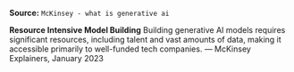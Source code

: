 **Source:** `McKinsey - what is generative ai`

**Resource Intensive Model Building**
Building generative AI models requires significant resources, including talent and vast amounts of data, making it accessible primarily to well-funded tech companies. — McKinsey Explainers, January 2023
